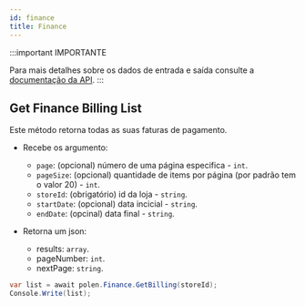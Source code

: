 ```yaml
---
id: finance
title: Finance
---
```

:::important IMPORTANTE

Para mais detalhes sobre os dados de entrada e saída consulte a [documentação da API](/api-reference).
:::

## Get Finance Billing List
Este método retorna todas as suas faturas de pagamento.

- Recebe os argumento:
    - `page`: (opcional) número de uma página especifica - `int`.
    - `pageSize`: (opcional) quantidade de items por página (por padrão tem o valor 20) - `int`.
    - `storeId`: (obrigatório) id da loja - `string`.
    - `startDate`: (opcional) data incicial - `string`.
    - `endDate`: (opcinal) data final - `string`.

- Retorna um json:
    - results: `array`.
    - pageNumber: `int`.
    - nextPage: `string`.
    
```csharp
var list = await polen.Finance.GetBilling(storeId);
Console.Write(list);
```

